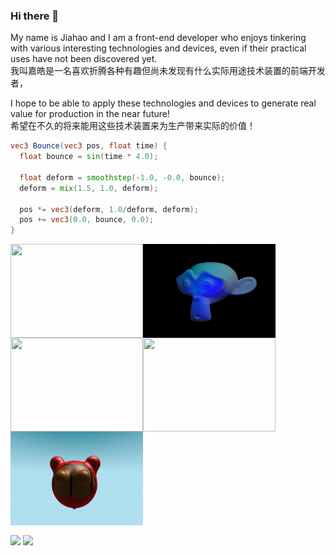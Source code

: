 ### Hi there 👋

<!--
**PlusLius/PlusLius** is a ✨ _special_ ✨ repository because its `README.md` (this file) appears on your GitHub profile.

Here are some ideas to get you started:

- 🔭 I’m currently working on ...
- 🌱 I’m currently learning ...
- 👯 I’m looking to collaborate on ...
- 🤔 I’m looking for help with ...
- 💬 Ask me about ...
- 📫 How to reach me: ...
- 😄 Pronouns: ...
- ⚡ Fun fact: ...
-->

<p>
  My name is Jiahao and I am a front-end developer who enjoys tinkering with various interesting technologies and devices, even if their practical uses have not been discovered yet.
  <br/>
  我叫嘉皓是一名喜欢折腾各种有趣但尚未发现有什么实际用途技术装置的前端开发者，
</p>
<p>
  I hope to be able to apply these technologies and devices to generate real value for production in the near future!
  <br/>
  希望在不久的将来能用这些技术装置来为生产带来实际的价值！
</p>


```glsl
vec3 Bounce(vec3 pos, float time) {
  float bounce = sin(time * 4.0);

  float deform = smoothstep(-1.0, -0.0, bounce);
  deform = mix(1.5, 1.0, deform);

  pos *= vec3(deform, 1.0/deform, deform);
  pos += vec3(0.0, bounce, 0.0);
}
```
<img align="center" width="212" height="150em" src="./toon.gif"/><img width="212" align="center" height="150em" src="./suzanne.gif"/><img width="212"  align="center" height="150em" src="./bloom.gif"/><img width="212"  align="center" height="150em" src="./blob.gif"/><img width="212" align="center" height="150em" src="./bot.gif"/>

<img align="center"
         height="150em"
         src="https://github-readme-stats.vercel.app/api/top-langs?username=PlusLius&show_icons=true&include_all_commits=true&count_private=true&theme=apprentice&hide_border=true&bg_color=0D1117&layout=compact"
    />
<img
      align="center"
      src="https://github-profile-trophy.vercel.app/?username=PlusLius&theme=onedark&no-frame=true&row=1&&margin-w=20&no-bg=true"/>
